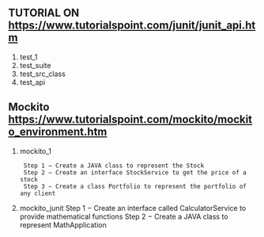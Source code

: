 ## TUTORIAL ON https://www.tutorialspoint.com/junit/junit_api.htm

1) test_1
2) test_suite
3) test_src_class
4) test_api

## Mockito https://www.tutorialspoint.com/mockito/mockito_environment.htm
1) mockito_1

        Step 1 − Create a JAVA class to represent the Stock
        Step 2 − Create an interface StockService to get the price of a stock
        Step 3 − Create a class Portfolio to represent the portfolio of any client

2) mockito_junit
Step 1 − Create an interface called CalculatorService to provide mathematical functions
Step 2 − Create a JAVA class to represent MathApplication


 